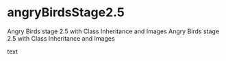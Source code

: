 # angryBirdsStage2.5
Angry Birds stage 2.5 with Class Inheritance and Images
Angry Birds stage 2.5 with Class Inheritance and Images

text